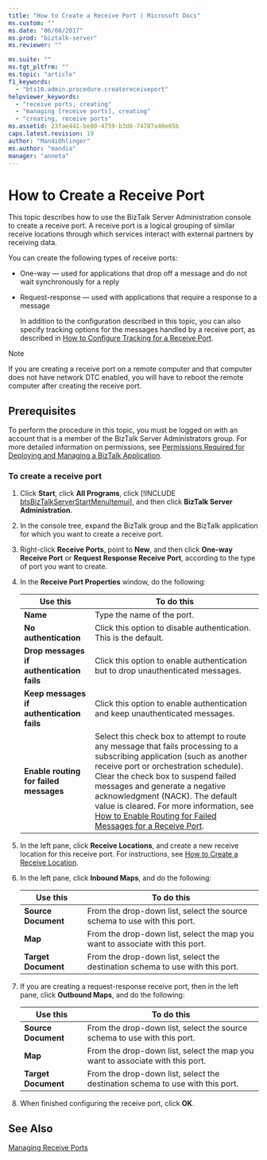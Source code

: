 ```yaml
---
title: "How to Create a Receive Port | Microsoft Docs"
ms.custom: ""
ms.date: "06/08/2017"
ms.prod: "biztalk-server"
ms.reviewer: ""

ms.suite: ""
ms.tgt_pltfrm: ""
ms.topic: "article"
f1_keywords: 
  - "bts10.admin.procedure.createreceiveport"
helpviewer_keywords: 
  - "receive ports, creating"
  - "managing [receive ports], creating"
  - "creating, receive ports"
ms.assetid: 23fae441-be80-4759-b3d6-74787a40e65b
caps.latest.revision: 19
author: "MandiOhlinger"
ms.author: "mandia"
manager: "anneta"
---
```

# How to Create a Receive Port
This topic describes how to use the BizTalk Server Administration console to create a receive port. A receive port is a logical grouping of similar receive locations through which services interact with external partners by receiving data.  

 You can create the following types of receive ports:  

- One-way — used for applications that drop off a message and do not wait synchronously for a reply  

- Request-response — used with applications that require a response to a message  

  In addition to the configuration described in this topic, you can also specify tracking options for the messages handled by a receive port, as described in [How to Configure Tracking for a Receive Port](../core/how-to-configure-tracking-for-a-receive-port.md).  

> [!NOTE]
>  If you are creating a receive port on a remote computer and that computer does not have network DTC enabled, you will have to reboot the remote computer after creating the receive port.  

## Prerequisites  
 To perform the procedure in this topic, you must be logged on with an account that is a member of the BizTalk Server Administrators group. For more detailed information on permissions, see [Permissions Required for Deploying and Managing a BizTalk Application](../core/permissions-required-for-deploying-and-managing-a-biztalk-application.md).  

### To create a receive port  

1. Click <strong>Start</strong>, click <strong>All Programs</strong>, click [!INCLUDE [btsBizTalkServerStartMenuItemui](../includes/btsbiztalkserverstartmenuitemui-md.md)], and then click <strong>BizTalk Server Administration</strong>.  

2. In the console tree, expand the BizTalk group and the BizTalk application for which you want to create a receive port.  

3. Right-click **Receive Ports**, point to **New**, and then click **One-way Receive Port** or **Request Response Receive Port**, according to the type of port you want to create.  

4. In the **Receive Port Properties** window, do the following:  


   |                        Use this                        |                                                                                                                                                                                                                            To do this                                                                                                                                                                                                                             |
   |--------------------------------------------------------|-------------------------------------------------------------------------------------------------------------------------------------------------------------------------------------------------------------------------------------------------------------------------------------------------------------------------------------------------------------------------------------------------------------------------------------------------------------------|
   |                 <strong>Name</strong>                  |                                                                                                                                                                                                                    Type the name of the port.                                                                                                                                                                                                                     |
   |           <strong>No authentication</strong>           |                                                                                                                                                                                                 Click this option to disable authentication. This is the default.                                                                                                                                                                                                 |
   | <strong>Drop messages if authentication fails</strong> |                                                                                                                                                                                         Click this option to enable authentication but to drop unauthenticated messages.                                                                                                                                                                                          |
   | <strong>Keep messages if authentication fails</strong> |                                                                                                                                                                                           Click this option to enable authentication and keep unauthenticated messages.                                                                                                                                                                                           |
   |  <strong>Enable routing for failed messages</strong>   | Select this check box to attempt to route any message that fails processing to a subscribing application (such as another receive port or orchestration schedule). Clear the check box to suspend failed messages and generate a negative acknowledgment (NACK). The default value is cleared. For more information, see [How to Enable Routing for Failed Messages for a Receive Port](../core/how-to-enable-routing-for-failed-messages-for-a-receive-port.md). |


5. In the left pane, click **Receive Locations**, and create a new receive location for this receive port. For instructions, see [How to Create a Receive Location](../core/how-to-create-a-receive-location.md).  

6. In the left pane, click **Inbound Maps**, and do the following:  


   |             Use this             |                                  To do this                                   |
   |----------------------------------|-------------------------------------------------------------------------------|
   | <strong>Source Document</strong> |   From the drop-down list, select the source schema to use with this port.    |
   |       <strong>Map</strong>       | From the drop-down list, select the map you want to associate with this port. |
   | <strong>Target Document</strong> | From the drop-down list, select the destination schema to use with this port. |


7. If you are creating a request-response receive port, then in the left pane, click **Outbound Maps**, and do the following:  


   |             Use this             |                                  To do this                                   |
   |----------------------------------|-------------------------------------------------------------------------------|
   | <strong>Source Document</strong> |   From the drop-down list, select the source schema to use with this port.    |
   |       <strong>Map</strong>       | From the drop-down list, select the map you want to associate with this port. |
   | <strong>Target Document</strong> | From the drop-down list, select the destination schema to use with this port. |


8. When finished configuring the receive port, click **OK**.  

## See Also  
 [Managing Receive Ports](../core/managing-receive-ports.md)
